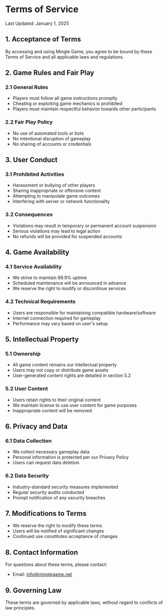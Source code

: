 # Terms of Service

Last Updated: January 1, 2025

## 1. Acceptance of Terms

By accessing and using Mingle Game, you agree to be bound by these Terms of Service and all applicable laws and regulations.

## 2. Game Rules and Fair Play

### 2.1 General Rules
- Players must follow all game instructions promptly
- Cheating or exploiting game mechanics is prohibited
- Players must maintain respectful behavior towards other participants

### 2.2 Fair Play Policy
- No use of automated tools or bots
- No intentional disruption of gameplay
- No sharing of accounts or credentials

## 3. User Conduct

### 3.1 Prohibited Activities
- Harassment or bullying of other players
- Sharing inappropriate or offensive content
- Attempting to manipulate game outcomes
- Interfering with server or network functionality

### 3.2 Consequences
- Violations may result in temporary or permanent account suspension
- Serious violations may lead to legal action
- No refunds will be provided for suspended accounts

## 4. Game Availability

### 4.1 Service Availability
- We strive to maintain 99.9% uptime
- Scheduled maintenance will be announced in advance
- We reserve the right to modify or discontinue services

### 4.2 Technical Requirements
- Users are responsible for maintaining compatible hardware/software
- Internet connection required for gameplay
- Performance may vary based on user's setup

## 5. Intellectual Property

### 5.1 Ownership
- All game content remains our intellectual property
- Users may not copy or distribute game assets
- User-generated content rights are detailed in section 5.2

### 5.2 User Content
- Users retain rights to their original content
- We maintain license to use user content for game purposes
- Inappropriate content will be removed

## 6. Privacy and Data

### 6.1 Data Collection
- We collect necessary gameplay data
- Personal information is protected per our Privacy Policy
- Users can request data deletion

### 6.2 Data Security
- Industry-standard security measures implemented
- Regular security audits conducted
- Prompt notification of any security breaches

## 7. Modifications to Terms

- We reserve the right to modify these terms
- Users will be notified of significant changes
- Continued use constitutes acceptance of changes

## 8. Contact Information

For questions about these terms, please contact:
- Email: info@minglegame.net

## 9. Governing Law

These terms are governed by applicable laws, without regard to conflicts of law principles.